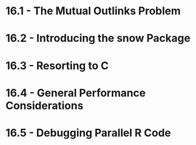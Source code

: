 # 16.1 - The Mutual Outlinks Problem
# 16.2 - Introducing the snow Package
## 
## 
## 
## 

# 16.3 - Resorting to C
## 
## 
## 
## 
# 16.4 - General Performance Considerations
## 
## 
## 
## 
# 16.5 - Debugging Parallel R Code

